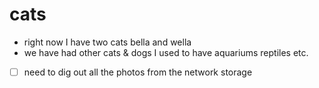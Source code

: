 # cats

- right now I have two cats bella and wella
- we have had other cats & dogs I used to have aquariums reptiles etc.
- [ ] need to dig out all the photos from the network storage
